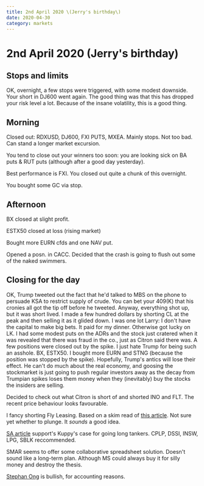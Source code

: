```yaml
---
title: 2nd April 2020 \(Jerry's birthday\)
date: 2020-04-30
category: markets
---
```


# 2nd April 2020 \(Jerry's birthday\)

## Stops and limits

OK, overnight, a few stops were triggered, with some modest downside. Your short in DJ600 went again. The good thing was that this has dropped your risk level a lot. Because of the insane volatility, this is a good thing.

## Morning

Closed out: RDXUSD, DJ600, FXI PUTS, MXEA. Mainly stops. Not too bad. Can stand a longer market excursion.

You tend to close out your winners too soon: you are looking sick on BA puts & RUT puts \(although after a good day yesterday\).

Best performance is FXI. You closed out quite a chunk of this overnight.

You bought some GC via stop.

## Afternoon

BX closed at slight profit.

ESTX50 closed at loss \(rising market\)

Bought more EURN cfds and one NAV put.

Opened a posn. in CACC. Decided that the crash is going to flush out some of the naked swimmers.

## Closing for the day

OK, Trump tweeted out the fact that he'd talked to MBS on the phone to persuade KSA to restrict supply of crude. You can bet your 409\(K\) that his cronies all got the tip off before he tweeted. Anyway, everything shot up, but it was short lived. I made a few hundred dollars by shorting CL at the peak and then selling it as it glided down. I was one lot Larry: I don't have the capital to make big bets. It paid for my dinner. Otherwise got lucky on LK. I had some modest puts on the ADRs and the stock just cratered when it was revealed that there was fraud in the co., just as Citron said there was. A few positions were closed out by the spike. I just hate Trump for being such an asshole. BX, ESTX50. I bought more EURN and STNG \(because the position was stopped by the spike\). Hopefully, Trump's antics will lose their effect. He can't do much about the real economy, and goosing the stockmarket is just going to push regular investors away as the decay from Trumpian spikes loses them money when they \(inevitably\) buy the stocks the insiders are selling.

Decided to check out what Citron is short of and shorted INO and FLT. The recent price behaviour looks favourable.

I fancy shorting Fly Leasing. Based on a skim read of [this article](https://seekingalpha.com/article/4335617-fly-leasing-is-vulnerable-to-effects-from-coronavirus?utm_medium=email&utm_source=seeking_alpha&mail_subject=gold-panda-fly-leasing-is-vulnerable-to-the-effects-from-the-coronavirus&utm_campaign=rta-author-article&utm_content=link-0). Not sure yet whether to plunge. It _sounds_ a good idea.

[SA article](https://seekingalpha.com/article/4335607-global-shipping-tankers-winning-uncertainty-abounds) support's Kuppy's case for going long tankers. CPLP, DSSI, INSW, LPG, SBLK reccommended.

SMAR seems to offer some collaborative spreadsheet solution. Doesn't sound like a long-term plan. Although MS could always buy it for silly money and destroy the thesis.

[Stephan Ong](https://seekingalpha.com/author/stefan-ong#regular_articles) is bullish, for accounting reasons.

